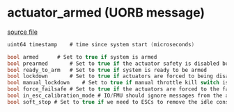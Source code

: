 # actuator_armed (UORB message)



[source file](https://github.com/PX4/PX4-Autopilot/blob/release/1.13/msg/actuator_armed.msg)

```c
uint64 timestamp	# time since system start (microseconds)

bool armed		# Set to true if system is armed
bool prearmed		# Set to true if the actuator safety is disabled but motors are not armed
bool ready_to_arm	# Set to true if system is ready to be armed
bool lockdown		# Set to true if actuators are forced to being disabled (due to emergency or HIL)
bool manual_lockdown    # Set to true if manual throttle kill switch is engaged
bool force_failsafe	# Set to true if the actuators are forced to the failsafe position
bool in_esc_calibration_mode # IO/FMU should ignore messages from the actuator controls topics
bool soft_stop # Set to true if we need to ESCs to remove the idle constraint

```
